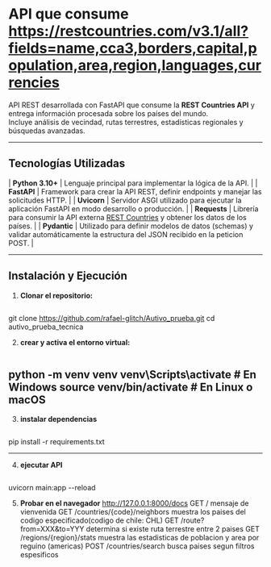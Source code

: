 # API que consume https://restcountries.com/v3.1/all?fields=name,cca3,borders,capital,population,area,region,languages,currencies

API REST desarrollada con FastAPI que consume la **REST Countries API** y entrega información procesada sobre los países del mundo.  
Incluye análisis de vecindad, rutas terrestres, estadísticas regionales y búsquedas avanzadas.

---

##  Tecnologías Utilizadas

| **Python 3.10+** | Lenguaje principal para implementar la lógica de la API. |
| **FastAPI** | Framework para crear la API REST, definir endpoints y manejar las solicitudes HTTP. |
| **Uvicorn** | Servidor ASGI utilizado para ejecutar la aplicación FastAPI en modo desarrollo o producción. |
| **Requests** | Librería para consumir la API externa [REST Countries](https://restcountries.com) y obtener los datos de los países. |
| **Pydantic** | Utilizado para definir modelos de datos (schemas) y validar automáticamente la estructura del JSON recibido en la peticion POST. |

---

##  Instalación y Ejecución

1. **Clonar el repositorio:**
   ```bash
git clone <https://github.com/rafael-glitch/Autivo_prueba.git>
cd autivo_prueba_tecnica

2. **crear y activa el entorno virtual:**
   ```bash
python -m venv venv
venv\Scripts\activate     # En Windows
source venv/bin/activate  # En Linux o macOS
---
3. **instalar dependencias**
   ```bash
pip install -r requirements.txt

---

4. **ejecutar API**
   ```bash

uvicorn main:app --reload

5. **Probar en el navegador**
    http://127.0.0.1:8000/docs
    GET     /                           mensaje de vienvenida
    GET     /countries/{code}/neighbors muestra los paises del codigo especificado(codigo de chile: CHL)
    GET     /route?from=XXX&to=YYY      determina si existe ruta terrestre entre 2 paises
    GET     /regions/{region}/stats     muestra las estadisticas de poblacion y area por reguino (americas)
    POST    /countries/search           busca paises segun filtros espesificos
